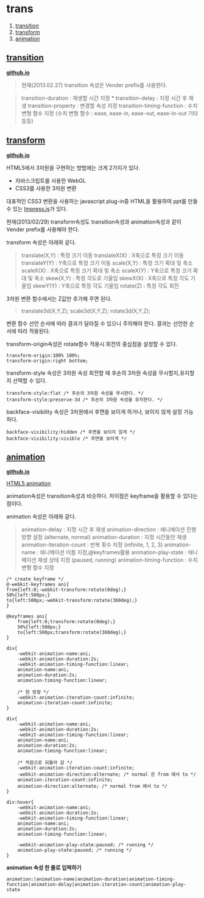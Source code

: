 # trans
1. [transition](#transition)
1. [transform](#transform)
1. [animation](#animation)

## <a href="#" name="transition">transition</a>
**[github.io](http://smilesol85.github.io/html-css/trans/transition.html "transition")**

> 현재(2013.02.27) transition 속성은 Vender prefix를 사용한다.


> transition-duration : 재생할 시간 지정 *
> transition-delay : 지정 시간 후 재생
> transition-property : 변경할 속성 지정
> transition-timing-function : 수치 변형 함수 지정
> (수치 변형 함수 : ease, ease-in, ease-out, ease-in-out 기타 등등)


## <a href="#" name="transform">transform</a>
**[github.io](http://smilesol85.github.io/html-css/trans/transform.html "transform")**

HTML5에서 3차원을 구현하는 방법에는 크게 2가지가 있다.
* 자바스크립트를 사용한 WebGL
* CSS3를 사용한 3차원 변환


대표적인 CSS3 변환을 사용하는 javascript plug-in중 HTML을 활용하여 ppt를 만들 수 있는 [Impress.js](http://bartaz.github.io/impress.js/ "Impress.js")가 있다.

현재(2013/02/29) transform속성도 transition속성과 animation속성과 같이 Vender prefix를 사용해야 한다.

transform 속성은 아래와 같다.
> translate(X,Y) : 특정 크기 이동
> translateX(X) : X축으로 특정 크기 이동
> translateY(Y) : Y축으로 특정 크기 이동
> scale(X,Y) : 특정 크기 확대 및 축소
> scaleX(X) : X축으로 특정 크기 확대 및 축소
> scaleX(Y) : Y축으로 특정 크기 확대 및 축소
> skew(X,Y) : 특정 각도로 기울임
> skewX(X) : X축으로 특정 각도 기울임
> skewY(Y) : Y축으로 특정 각도 기울임
> rotate(Z) : 특정 각도 회전


3차원 변환 함수에서는 Z값만 추가해 주면 된다.

> translate3d(X,Y,Z);
> scale3d(X,Y,Z);
> rotate3d(X,Y,Z);


변환 함수 선언 순서에 따라 결과가 달라질 수 있으니 주의해야 한다.
결과는 선언한 순서에 따라 적용된다.

transform-origin속성은 rotate함수 적용시 회전의 중심점을 설정할 수 있다.

    transform-origin:100% 100%;
    transform-origin:right bottom;

transform-style 속성은 3차원 속성 회전할 때 후손의 3차원 속성을 무시할지,유지할지 선택할 수 있다.
    
    transform-style:flat /* 후손의 3차원 속성을 무시한다. */
    transform-style:preserve-3d /* 후손의 3차원 속성을 유지한다. */


backface-visibility 속성은 3차원에서 후면을 보이게 하거나, 보이지 않게 설정 가능하다.
    
    backface-visibility:hidden /* 후면을 보이지 않게 */
    backface-visibility:visible /* 후면을 보이게 */

## <a href="#" name="animation">animation</a>
**[github.io](http://smilesol85.github.io/html-css/trans/animation.html "animation")**

[HTML5 animation](http://animateyourhtml5.appspot.com/pres/index.html?lang=en#1 "HTML5 animation")


animation속성은 transition속성과 비슷하다.
차이점은 keyframe을 활용할 수 있다는 점이다.

animation 속성은 아래와 같다.
> animation-delay : 지정 시간 후 재생
> animation-direction : 애니메이션 진행 방향 설정 (alternate, normal)
> animation-duration : 지정 시간동안 재생
> animation-iteration-count : 반복 횟수 지정 (infinite, 1, 2, 3)
> animation-name : 애니메이션 이름 지정,@keyframes활용
> animation-play-state : 애니메이션 재생 상태 지정 (paused, running)
> animation-timing-function : 수치 변형 함수 지정

    
    /* create keyframe */
    @-webkit-keyframes ani{
    from{left:0;-webkit-transform:rotate(0deg);}
    50%{left:500px;}
    to{left:500px;-webkit-transform:rotate(360deg);}
    }

    @keyframes ani{
        from{left:0;transform:rotate(0deg);}
        50%{left:500px;}
        to{left:500px;transform:rotate(360deg);}
    }

    div{
        -webkit-animation-name:ani;
        -webkit-animation-duration:2s;
        -webkit-animation-timing-function:linear;
        animation-name:ani;
        animation-duration:2s;
        animation-timing-function:linear;

        /* 한 방향 */
        -webkit-animation-iteration-count:infinite;
        animation-iteration-count:infinite;
    }

    div{
        -webkit-animation-name:ani;
        -webkit-animation-duration:2s;
        -webkit-animation-timing-function:linear;
        animation-name:ani;
        animation-duration:2s;
        animation-timing-function:linear;

        /* 처음으로 되돌아 감 */
        -webkit-animation-iteration-count:infinite;
        -webkit-animation-direction:alternate; /* normal 은 from 에서 to */
        animation-iteration-count:infinite;
        animation-direction:alternate; /* normal from 에서 to */
    }

    div:hover{
        -webkit-animation-name:ani;
        -webkit-animation-duration:2s;
        -webkit-animation-timing-function:linear;
        animation-name:ani;
        animation-duration:2s;
        animation-timing-function:linear;

        -webkit-animation-play-state:paused; /* running */
        animation-play-state:paused; /* running */
    }

**animation 속성 한 줄로 입력하기**

    animation:|animation-name|animation-duration|animation-timing-function|animation-delay|animation-iteration-count|animation-play-state
    

